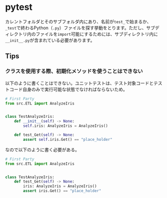 # pytest

カレントフォルダとそのサブフォルダ内にあり、名前が`test_`で始まるか、`_test`で終わるPython（`.py`）ファイルを探す挙動をとります。ただし、サブディレクトリ内のファイルを`import`可能にするためには、サブディレクトリ内に`__init__.py`が含まれている必要があります。

## Tips

### クラスを使用する際、初期化メソッドを使うことはできない

以下のように書くことはできない。ユニットテストは、テスト対象コードとテストコード自身のみで実行可能な状態でなければならないため。

```python
# First Party
from src.ETL import AnalyzeIris


class TestAnalyzeIris:
    def __init__(self) -> None:
        self.iris: AnalyzeIris = AnalyzeIris()

    def test_Get(self) -> None:
        assert self.iris.Get() == "place_holder"
```

なので以下のように書く必要がある。

```python
# First Party
from src.ETL import AnalyzeIris


class TestAnalyzeIris:
    def test_Get(self) -> None:
        iris: AnalyzeIris = AnalyzeIris()
        assert iris.Get() == "place_holder"
```
